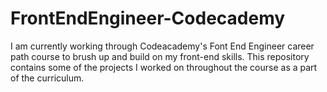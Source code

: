 # FrontEndEngineer-Codecademy

I am currently working through Codeacademy's Font End Engineer career path course to brush up and build on my front-end skills. 
This repository contains some of the projects I worked on throughout the course as a part of the curriculum.
